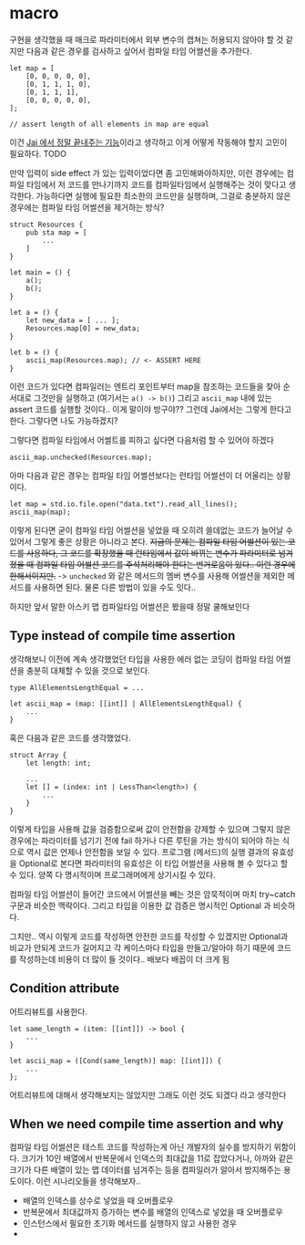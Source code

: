 # macro

구현을 생각했을 때 매크로 파라미터에서 외부 변수의 캡쳐는 허용되지 않아야 할 것 같지만 다음과 같은 경우를 검사하고 싶어서 컴파일 타임 어썰션을 추가한다.

```zoa
let map = [
    [0, 0, 0, 0, 0],
    [0, 1, 1, 1, 0],
    [0, 1, 1, 1],
    [0, 0, 0, 0, 0],
];

// assert length of all elements in map are equal
```

이건 [Jai 에서 정말 끝내주는 기능](https://youtu.be/UTqZNujQOlA?t=3226)이라고 생각하고 이게 어떻게 작동해야 할지 고민이 필요하다. TODO

만약 입력이 side effect 가 있는 입력이었다면 좀 고민해봐야하지만, 이런 경우에는 컴파일 타임에서 저 코드를 만나기까지 코드를 컴파일타임에서 실행해주는 것이 맞다고 생각한다.
가능하다면 실행에 필요한 최소한의 코드만을 실행하며, 그걸로 충분하지 않은 경우에는 컴파일 타임 어썰션을 제거하는 방식?

```zoa
struct Resources {
    pub sta map = [
        ...
    ]
}

let main = () {
    a();
    b();
}

let a = () {
    let new_data = [ ... ];
    Resources.map[0] = new_data;
}

let b = () {
    ascii_map(Resources.map); // <- ASSERT HERE
}
```

이런 코드가 있다면 컴파일러는 엔트리 포인트부터 map을 참조하는 코드들을 찾아 순서대로 그것만을 실행하고 (여기서는 `a() -> b()`) 그리고 `ascii_map` 내에 있는 assert 코드를 실행할 것이다.. 이게 말이야 방구야?? 그런데 Jai에서는 그렇게 한다고 한다. 그렇다면 나도 가능하겠지?

그렇다면 컴파일 타임에서 어썰트를 피하고 싶다면 다음처럼 할 수 있어야 하겠다

```zoa
ascii_map.unchecked(Resources.map);
```

아마 다음과 같은 경우는 컴파일 타임 어썰션보다는 런타임 어썰션이 더 어울리는 상황이다.

```zoa
let map = std.io.file.open("data.txt").read_all_lines();
ascii_map(map);
```

이렇게 된다면 굳이 컴파일 타임 어썰션을 넣었을 때 오히려 쓸데없는 코드가 늘어날 수 있어서 그렇게 좋은 상황은 아니라고 본다.
~~지금의 문제는 컴파일 타임 어썰션이 있는 코드를 사용하다, 그 코드를 확장했을 때 런타임에서 값이 바뀌는 변수가 파라미터로 넘겨졌을 때 컴파일 타임 어썰션 코드를 주석처리해야 한다는 번거로움이 있다.. 이런 경우에 한해서이지만.~~ -> `unchecked` 와 같은 메서드의 멤버 변수를 사용해 어썰션을 제외한 메서드를 사용하면 된다. 물론 다른 방법이 있을 수도 잇다..

하지만 앞서 말한 아스키 맵 컴파일타임 어썰션은 봤을때 정말 쿨해보인다

## Type instead of compile time assertion

생각해보니 이전에 계속 생각했었던 타입을 사용한 에러 없는 코딩이 컴파일 타임 어썰션을 충분히 대체할 수 있을 것으로 보인다.

```zoa
type AllElementsLengthEqual = ...

let ascii_map = (map: [[int]] | AllElementsLengthEqual) {
    ...
}
```

혹은 다음과 같은 코드를 생각했었다.

```zoa
struct Array {
    let length: int;

    ...
    let [] = (index: int | LessThan<length>) {
        ...
    }
}
```

이렇게 타입을 사용해 값을 검증함으로써 값이 안전함을 강제할 수 있으며 그렇지 않은 경우에는 파라미터를 넘기기 전에 fail 하거나 다른 루틴을 가는 방식이 되어야 하는 식으로 역시 값은 언제나 안전함을 보일 수 있다.
프로그램 (메서드)의 실행 결과의 유효성을 Optional로 본다면 파라미터의 유효성은 이 타입 어썰션을 사용해 볼 수 있다고 할 수 있다. 양쪽 다 명시적이며 프로그래머에게 상기시킬 수 있다.

컴파일 타임 어썰션이 들어간 코드에서 어썰션을 빼는 것은 암묵적이며 마치 try~catch 구문과 비슷한 맥락이다. 그리고 타입을 이용한 값 검증은 명시적인 Optional 과 비슷하다.

그치만.. 역시 이렇게 코드를 작성하면 안전한 코드를 작성할 수 있겠지만 Optional과 비교가 안되게 코드가 길어지고 각 케이스마다 타입을 만들고/알아야 하기 때문에 코드를 작성하는데 비용이 더 많이 들 것이다.. 배보다 배꼽이 더 크게 됨

## Condition attribute

어트리뷰트를 사용한다.

```zoa
let same_length = (item: [[int]]) -> bool {
    ...
}

let ascii_map = ([Cond(same_length)] map: [[int]]) {
    ...
};
```

어트리뷰트에 대해서 생각해보지는 않았지만 그래도 이런 것도 되겠다 라고 생각한다

## When we need compile time assertion and why

컴파일 타임 어썰션은 테스트 코드를 작성하는게 아닌 개발자의 실수를 방지하기 위함이다. 크기가 10인 배열에서 반복문에서 인덱스의 최대값을 11로 잡았다거나, 아까와 같은 크기가 다른 배열이 있는 맵 데이터를 넘겨주는 등을 컴파일러가 알아서 방지해주는 용도이다. 이런 시나리오들을 생각해보자..

 - 배열의 인덱스를 상수로 넣었을 때 오버플로우
 - 반복문에서 최대값까지 증가하는 변수를 배열의 인덱스로 넣었을 때 오버플로우
 - 인스턴스에서 필요한 초기화 메서드를 실행하지 않고 사용한 경우
 - 